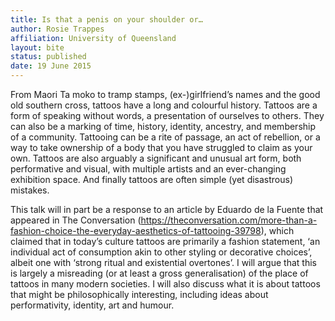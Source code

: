 ```yaml
---
title: Is that a penis on your shoulder or… 
author: Rosie Trappes
affiliation: University of Queensland
layout: bite
status: published
date: 19 June 2015
---
```


From Maori Ta moko to tramp stamps, (ex-)girlfriend’s names and the good old southern cross, tattoos have a long and colourful history. Tattoos are a form of speaking without words, a presentation of ourselves to others. They can also be a marking of time, history, identity, ancestry, and membership of a community. Tattooing can be a rite of passage, an act of rebellion, or a way to take ownership of a body that you have struggled to claim as your own. Tattoos are also arguably a significant and unusual art form, both performative and visual, with multiple artists and an ever-changing exhibition space. And finally tattoos are often simple (yet disastrous) mistakes.

 This talk will in part be a response to an article by Eduardo de la Fuente that appeared in The Conversation (https://theconversation.com/more-than-a-fashion-choice-the-everyday-aesthetics-of-tattooing-39798), which claimed that in today’s culture tattoos are primarily a fashion statement, ‘an individual act of consumption akin to other styling or decorative choices’, albeit one with ‘strong ritual and existential overtones’. I will argue that this is largely a misreading (or at least a gross generalisation) of the place of tattoos in many modern societies. I will also discuss what it is about tattoos that might be philosophically interesting, including ideas about performativity, identity, art and humour.